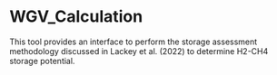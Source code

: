# WGV_Calculation
This tool provides an interface to perform the storage assessment methodology discussed in Lackey et al. (2022) to determine H2-CH4 storage potential.
